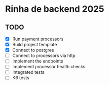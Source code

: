 # Rinha de backend 2025

## TODO

- [x] Run payment processors
- [x] Build project template
- [x] Connect to postgres 
- [ ] Connect to processors via http
- [ ] Implement the endpoints
- [ ] Implement processor health checks
- [ ] Integrated tests
- [ ] K6 tests
